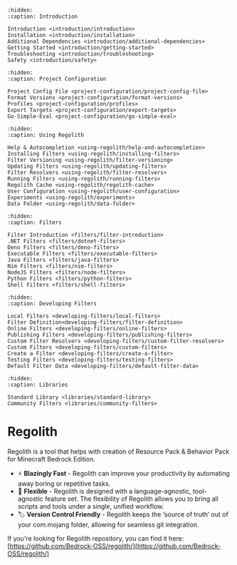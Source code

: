 ```{toctree}
:hidden:
:caption: Introduction

Introduction <introduction/introduction>
Installation <introduction/installation>
Additional Dependencies <introduction/additional-dependencies>
Getting Started <introduction/getting-started>
Troubleshooting <introduction/troubleshooting>
Safety <introduction/safety>
```

```{toctree}
:hidden:
:caption: Project Configuration

Project Config File <project-configuration/project-config-file>
Format Versions <project-configuration/format-versions>
Profiles <project-configuration/profiles>
Export Targets <project-configuration/export-targets>
Go-Simple-Eval <project-configuration/go-simple-eval>
```

```{toctree}
:hidden:
:caption: Using Regolith

Help & Autocompletion <using-regolith/help-and-autocompletion>
Installing Filters <using-regolith/installing-filters>
Filter Versioning <using-regolith/filter-versioning>
Updating Filters <using-regolith/updating-filters>
Filter Resolvers <using-regolith/filter-resolvers>
Running Filters <using-regolith/running-filters>
Regolith Cache <using-regolith/regolith-cache>
User Configuration <using-regolith/user-configuration>
Experiments <using-regolith/experiments>
Data Folder <using-regolith/data-folder>

```

```{toctree}
:hidden:
:caption: Filters

Filter Introduction <filters/filter-introduction>
.NET Filters <filters/dotnet-filters>
Deno Filters <filters/deno-filters>
Executable Filters <filters/executable-filters>
Java Filters <filters/java-filters>
Nim Filters <filters/nim-filters>
NodeJS Filters <filters/node-filters>
Python Filters <filters/python-filters>
Shell Filters <filters/shell-filters>
```

```{toctree}
:hidden:
:caption: Developing Filters

Local Filters <developing-filters/local-filters>
Filter Definition<developing-filters/filter-definition>
Online Filters <developing-filters/online-filters>
Publishing Filters <developing-filters/publishing-filters>
Custom Filter Resolvers <developing-filters/custom-filter-resolvers>
Custom Filters <developing-filters/custom-filters>
Create a Filter <developing-filters/create-a-filter>
Testing Filters <developing-filters/testing-filters>
Default Filter Data <developing-filters/default-filter-data>
```

```{toctree}
:hidden:
:caption: Libraries

Standard Library <libraries/standard-library>
Community Filters <libraries/community-filters>
```

# Regolith
Regolith is a tool that helps with creation of Resource Pack & Behavior Pack for Minecraft Bedrock Edition.

- ⚡️ **Blazingly Fast** - Regolith can improve your productivity by automating away boring or repetitive tasks.
- 🧩 **Flexible** - Regolith is designed with a language-agnostic, tool-agnostic feature set. The flexibility of Regolith allows you to bring all scripts and tools under a single, unified workflow.
- 🏷️ **Version Control Friendly** - Regolith keeps the ‘source of truth’ out of your com.mojang folder, allowing for seamless git integration.


If you're looking for Regolith repository, you can find it here: [https://github.com/Bedrock-OSS/regolith/](https://github.com/Bedrock-OSS/regolith/)
